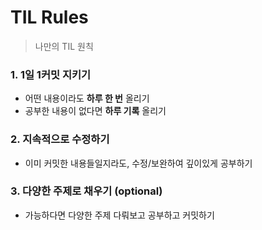 # TIL Rules

> 나만의 TIL 원칙



### 1. 1일 1커밋 지키기

- 어떤 내용이라도 **하루 한 번** 올리기
- 공부한 내용이 없다면 **하루 기록** 올리기

### 2. 지속적으로 수정하기

- 이미 커밋한 내용들일지라도, 수정/보완하여 깊이있게 공부하기

### 3. 다양한 주제로 채우기 (optional) 

- 가능하다면 다양한 주제 다뤄보고 공부하고 커밋하기


